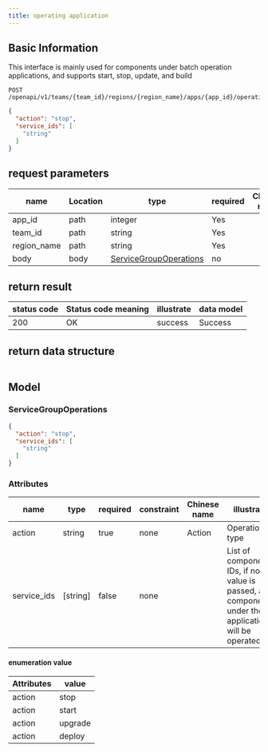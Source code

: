 ```yaml
---
title: operating application
---
```


## Basic Information
This interface is mainly used for components under batch operation applications, and supports start, stop, update, and build

```shell title="请求路径"
POST /openapi/v1/teams/{team_id}/regions/{region_name}/apps/{app_id}/operations
```

```json title="Body 请求体示例"
{
  "action": "stop",
  "service_ids": [
    "string"
  ]
}
```

## request parameters

| name        | Location | type                                                    | required | Chinese name | illustrate |
| ----------- | -------- | ------------------------------------------------------- | -------- | ------------ | ---------- |
| app_id      | path     | integer                                                 | Yes      |              | app id     |
| team_id     | path     | string                                                  | Yes      |              | none       |
| region_name | path     | string                                                  | Yes      |              | none       |
| body        | body     | [ServiceGroupOperations](#schemaservicegroupoperations) | no       |              | none       |

## return result

| status code | Status code meaning | illustrate | data model |
| ----------- | ------------------- | ---------- | ---------- |
| 200         | OK                  | success    | Success    |

## return data structure

```json title="响应示例"

```

## Model
### ServiceGroupOperations<a id="schemaservicegroupoperations"></a>

```json
{
  "action": "stop",
  "service_ids": [
    "string"
  ]
}
```

### Attributes

| name        | type     | required | constraint | Chinese name | illustrate                                                                                          |
| ----------- | -------- | -------- | ---------- | ------------ | --------------------------------------------------------------------------------------------------- |
| action      | string   | true     | none       | Action       | Operation type                                                                                      |
| service_ids | [string] | false    | none       |              | List of component IDs, if no value is passed, all components under the application will be operated |

#### enumeration value

| Attributes | value   |
| ---------- | ------- |
| action     | stop    |
| action     | start   |
| action     | upgrade |
| action     | deploy  |
